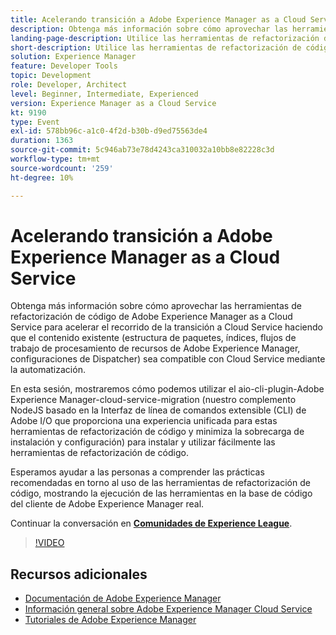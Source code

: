 ```yaml
---
title: Acelerando transición a Adobe Experience Manager as a Cloud Service
description: Obtenga más información sobre cómo aprovechar las herramientas de refactorización de código de Adobe Experience Manager as a Cloud Service para acelerar el recorrido de la transición a Cloud Service haciendo que el contenido existente (estructura de paquetes, índices, flujos de trabajo de procesamiento de recursos de Adobe Experience Manager, configuraciones de Dispatcher) sea compatible con Cloud Service mediante la automatización.
landing-page-description: Utilice las herramientas de refactorización de código de AEM as a Cloud Service para acelerar la transición a Cloud Service.
short-description: Utilice las herramientas de refactorización de código de AEM as a Cloud Service para acelerar la transición a Cloud Service.
solution: Experience Manager
feature: Developer Tools
topic: Development
role: Developer, Architect
level: Beginner, Intermediate, Experienced
version: Experience Manager as a Cloud Service
kt: 9190
type: Event
exl-id: 578bb96c-a1c0-4f2d-b30b-d9ed75563de4
duration: 1363
source-git-commit: 5c946ab73e78d4243ca310032a10bb8e82228c3d
workflow-type: tm+mt
source-wordcount: '259'
ht-degree: 10%

---
```


# Acelerando transición a Adobe Experience Manager as a Cloud Service

Obtenga más información sobre cómo aprovechar las herramientas de refactorización de código de Adobe Experience Manager as a Cloud Service para acelerar el recorrido de la transición a Cloud Service haciendo que el contenido existente (estructura de paquetes, índices, flujos de trabajo de procesamiento de recursos de Adobe Experience Manager, configuraciones de Dispatcher) sea compatible con Cloud Service mediante la automatización.

En esta sesión, mostraremos cómo podemos utilizar el aio-cli-plugin-Adobe Experience Manager-cloud-service-migration (nuestro complemento NodeJS basado en la Interfaz de línea de comandos extensible (CLI) de Adobe I/O que proporciona una experiencia unificada para estas herramientas de refactorización de código y minimiza la sobrecarga de instalación y configuración) para instalar y utilizar fácilmente las herramientas de refactorización de código.

Esperamos ayudar a las personas a comprender las prácticas recomendadas en torno al uso de las herramientas de refactorización de código, mostrando la ejecución de las herramientas en la base de código del cliente de Adobe Experience Manager real.

Continuar la conversación en **[Comunidades de Experience League](https://adobe.ly/3ETr7FI)**.

>[!VIDEO](https://video.tv.adobe.com/v/338036/?quality=12&learn=on&hidetitle=true)

## Recursos adicionales

- [Documentación de Adobe Experience Manager](https://experienceleague.adobe.com/docs/experience-manager-cloud-service.html)
- [Información general sobre Adobe Experience Manager Cloud Service](https://experienceleague.adobe.com/docs/experience-manager-cloud-service/overview/home.html)
- [Tutoriales de Adobe Experience Manager](https://experienceleague.adobe.com/docs/experience-manager-tutorials.html)
